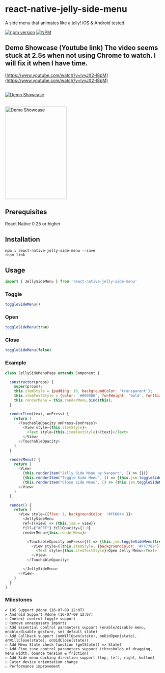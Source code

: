 # react-native-jelly-side-menu
A side menu that animates like a jelly! iOS & Android tested.

[![npm version](https://badge.fury.io/js/react-native-jelly-side-menu.svg)](http://badge.fury.io/js/react-native)
[![NPM](https://nodei.co/npm/react-native-jelly-side-menu.png?downloads=true&downloadRank=true&stars=true)](https://nodei.co/npm/react-native-jelly-side-menu/)

## Demo Showcase (Youtube link) The video seems stuck at 2.5s when not using Chrome to watch. I will fix it when I have time.
[https://www.youtube.com/watch?v=lvyJX2-l8pM](https://www.youtube.com/watch?v=lvyJX2-l8pM)
## 
[![Demo Showcase](https://img.youtube.com/vi/lvyJX2-l8pM/0.jpg)](https://www.youtube.com/watch?v=lvyJX2-l8pM)
##
<img src="http://i.imgur.com/gD7kFvi.gif" alt="Demo Showcase" width=200 height=300 style="width: 200px; height: 300px; max-width: auto;"/>


## Prerequisites
React Native 0.25 or higher

## Installation
```shell
npm i react-native-jelly-side-menu --save
rnpm link
```

## Usage
```js
import { JellySideMenu } from 'react-native-jelly-side-menu'
```

### Toggle
```js
toggleSideMenu()
```

### Open
```js
toggleSideMenu(true)
```

### Close
```js
toggleSideMenu(false)
```


### Example
```js
class JellySideMenuPage extends Component {

  constructor(props) {
    super(props);
    this.itemStyle = {padding: 16, backgroundColor: 'transparent'};
    this.itemTextStyle = {color: '#000000', fontWeight: 'bold', fontSize: 20};
    this.renderMenu = this.renderMenu.bind(this);
  }

  renderItem(text, onPress) {
    return (
      <TouchableOpacity onPress={onPress}>
        <View style={this.itemStyle}>
          <Text style={this.itemTextStyle}>{text}</Text>
        </View>
      </TouchableOpacity>
    )
  }

  renderMenu() {
    return (
      <View>
        {this.renderItem("Jelly Side Menu by Vanport", () => {})}
        {this.renderItem("Toggle Side Menu", () => {this.jsm.toggleSideMenu();})}
        {this.renderItem("Close Side Menu", () => {this.jsm.toggleSideMenu(false);})}
      </View>
    )
  }

  render() {
    return (
      <View style={{flex: 1, backgroundColor: '#FF6644'}}>
        <JellySideMenu 
        ref={(view) => {this.jsm = view}}
        fill={"#FFF"} fillOpacity={1.0}
        renderMenu={this.renderMenu}>

          <TouchableOpacity onPress={() => {this.jsm.toggleSideMenu(true)}}>
            <View style={[this.itemStyle, {backgroundColor: '#FF7788'}]}>
              <Text style={this.itemTextStyle}>Open Jelly Menu</Text>
            </View>
          </TouchableOpacity>

        </JellySideMenu>
      </View>
    )
  }
}
```


### Milestones
```
✔ iOS Support @done (16-07-09 12:07)
✔ Android Support @done (16-07-09 12:07)
☐ Context control toggle support
☐ Remove unnecessary imports
☐ Add Essential control parameters support (enable/disable menu, enable/disable gesture, set default state)
☐ Add Callback support (onWillOpen(state), onDidOpen(state), onWillClose(state), onDidClose(state))
☐ Add Menu State check function (getState() => State)
☐ Add Fine tune control parameters support (thresholds of dragging, menu width, bounce tension & friction)
☐ Add Side menu docking direction support (top, left, right, bottom)
☐ Cater device orientation change
☐ Performance improvement
